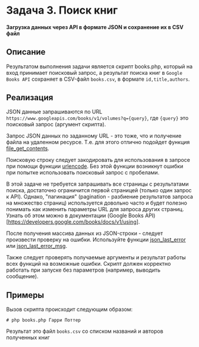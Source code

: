 # Задача 3. Поиск книг

#### Загрузка данных через API в формате JSON и сохранение их в CSV файл

## Описание
Результатом выполнения задачи является скрипт books.php, который на вход принимает поисковый запрос, а результат поиска книг в `Google Books API` сохраняет в CSV-файл `books.csv`, в формате `id,title,authors`.

## Реализация
JSON данные запрашиваются по URL `https://www.googleapis.com/books/v1/volumes?q={query}`, где `{query}` это поисковый запрос (аргумент скрипта).

Запрос JSON данных по заданному URL - это тоже, что и получение файла на удаленном ресурсе. Т.е. для этого отлично подойдет функция [file_get_contents](http://php.net/manual/ru/function.file-get-contents.php).

Поисковую строку следует закодировать для использования в запросе при помощи функции [urlencode](http://php.net/manual/ru/function.urlencode.php). Без этой функции возникнут ошибки при попытке использовать поисковый запрос с пробелами.

В этой задаче не требуется запрашивать все страницы с результатами поиска, достаточно ограничится первой страницей (только один запрос к API). Однако, "пагинация" (pagination - разбиение результатов запроса на множество страниц) используется довольно часто и будет полезно понимать как изменить параметры URL для запроса других страниц. Узнать об этом можно в документации (Google Books API)[https://developers.google.com/books/docs/v1/using].

После получения массива данных из JSON-строки - следует произвести проверку на ошибки. Используйте функции [json_last_error](http://php.net/manual/ru/function.json-last-error.php) или [json_last_error_msg](http://php.net/manual/ru/function.json-last-error-msg.php).

Также следует проверять получаемые аргументы и результат работы всех функций на возможные ошибки. Скрипт должен корректно работать при запуске без параметров (например, выводить сообщение).

## Примеры
Вызов скрипта происходит следующим образом:
```
# php books.php Гарри Поттер
```

Результат это файл `books.csv` со списком названий и авторов полученных книг
